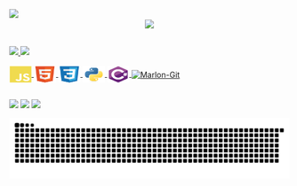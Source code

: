 <img src="https://komarev.com/ghpvc/?username=MarllonMendez&color=blueviolet&style=flat">
<div align='center'>
    <a href="https://github.com/MarllonMendez">
    <img src="https://readme-typing-svg.herokuapp.com?color=%23B836F7&center=true&vCenter=true&multiline=true&width=600&height=70&lines=Hello,+World!;My+name+is+Marlon%2C+and+I'm+a+Front-End+Developer">
</div>

##

 <div>
  <a href="https://github.com/marllonmendez">
  <img height="150em" src="https://github-readme-stats.vercel.app/api?username=marllonmendez&show_icons=true&theme=tokyonight&include_all_commits=true&count_private=true"/>
  <img height="150em" src="https://github-readme-stats.vercel.app/api/top-langs/?username=marllonmendez&layout=compact&langs_count=7&theme=tokyonight"/>
</div>

<div style="display: inline_block"><br>
  <img align="center" alt="Marlon-JS" height="30" width="40" src="https://raw.githubusercontent.com/devicons/devicon/master/icons/javascript/javascript-plain.svg">
  <img align="center" alt="Marlon-HTML" height="30" width="40" src="https://raw.githubusercontent.com/devicons/devicon/master/icons/html5/html5-original.svg">
  <img align="center" alt="Marlon-CSS" height="30" width="40" src="https://raw.githubusercontent.com/devicons/devicon/master/icons/css3/css3-original.svg">
  <img align="center" alt="Marlon-Python" height="30" width="40" src="https://raw.githubusercontent.com/devicons/devicon/master/icons/python/python-original.svg">
  <img align="center" alt="Marlon-Csharp" height="30" width="40" src="https://raw.githubusercontent.com/devicons/devicon/master/icons/csharp/csharp-original.svg">
  <img align="center" alt="Marlon-Git" height="30"width="40" src="https://cdn.jsdelivr.net/gh/devicons/devicon/icons/git/git-original.svg"/>
</div>
 
##

<div> 
  <a href="https://instagram.com/marllonmendez" target="_blank"><img src="https://img.shields.io/badge/-Instagram-%23E4405F?style=for-the-badge&logo=instagram&logoColor=white" target="_blank"></a>
  <a href = "mailto:marlonmendesor@gmail.com"><img src="https://img.shields.io/badge/-Gmail-%23333?style=for-the-badge&logo=gmail&logoColor=white" target="_blank"></a>
  <a href="https://www.linkedin.com/in/marlon-mendes-07830b21a" target="_blank"><img src="https://img.shields.io/badge/-LinkedIn-%230077B5?style=for-the-badge&logo=linkedin&logoColor=white" target="_blank"></a> 
    
![Snake animation](https://github.com/MarllonMendez/MarllonMendez/blob/output/github-contribution-grid-snake.svg)
    
</div>
